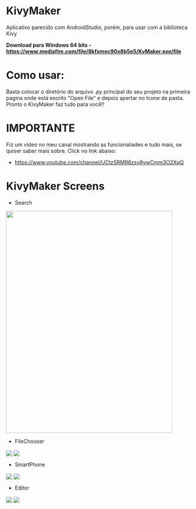 ﻿# KivyMaker
Aplicativo parecido com AndroidStudio, porém, para usar com a 
biblioteca Kivy

**Download para Windows 64 bits - https://www.mediafire.com/file/8kfxmec90x8b5e5/KvMaker.exe/file**

# Como usar:
Basta colocar o diretório do arquivo .py principal do seu projeto
na primeira pagina onde está escrito "Open File" e depois apertar
no Icone de pasta. Pronto o KivyMaker faz tudo para você!!

# IMPORTANTE
Fiz um vídeo no meu canal mostrando as funcionaliades e tudo mais,
se quiser saber mais sobre. Click no link abaixo:
 - https://www.youtube.com/channel/UCtzSRMR6zsv8ywCmm3O2XqQ

# KivyMaker Screens

 - Search
<img src="examples/1.jpg" align="center" height="600" width="450">


 - FileChooser
<div>
 <img src="examples/2.jpg" align="center">
 <img src="examples/3.jpg" align="center">
</div>


 - SmartPhone
<div>
 <img src="examples/4.jpg" align="center">
 <img src="examples/5.jpg" align="center">
</div>


 - Editor

<img src="examples/6.jpg" align="center">
<img src="examples/7.jpg" align="center">
